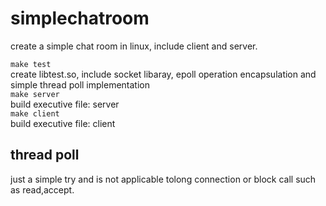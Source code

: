 # simplechatroom
create a simple chat room in linux, include client and server.

`make test`<br>
create libtest.so, include socket libaray, epoll operation encapsulation and simple thread poll implementation<br>
`make server`<br>
build  executive file: server<br>
`make client`<br>
build executive file: client<br>

## thread poll
just a simple try and is not applicable tolong connection or block call such as read,accept.
